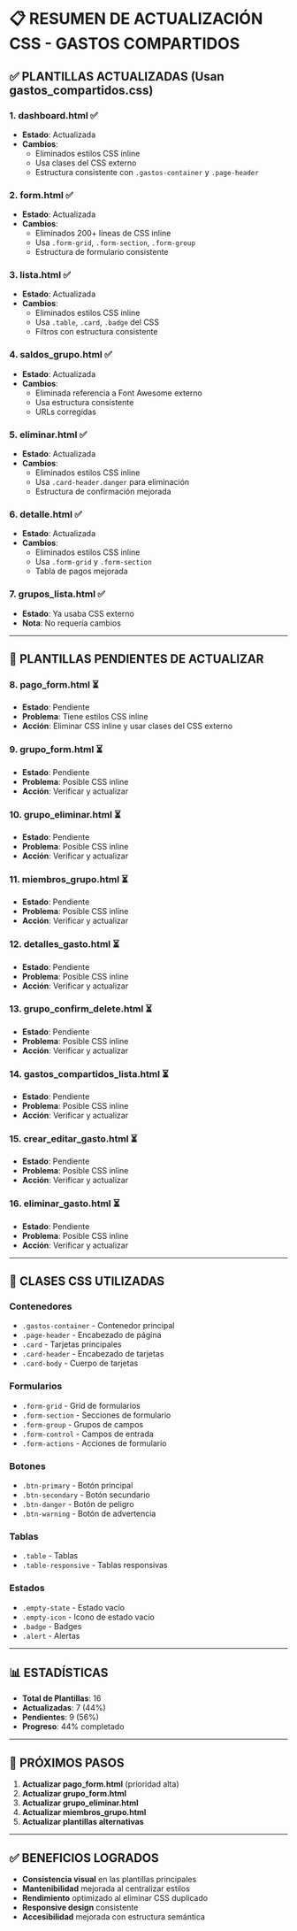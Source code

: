 # 📋 RESUMEN DE ACTUALIZACIÓN CSS - GASTOS COMPARTIDOS

## ✅ **PLANTILLAS ACTUALIZADAS (Usan gastos_compartidos.css)**

### 1. **dashboard.html** ✅
- **Estado**: Actualizada
- **Cambios**: 
  - Eliminados estilos CSS inline
  - Usa clases del CSS externo
  - Estructura consistente con `.gastos-container` y `.page-header`

### 2. **form.html** ✅
- **Estado**: Actualizada
- **Cambios**:
  - Eliminados 200+ líneas de CSS inline
  - Usa `.form-grid`, `.form-section`, `.form-group`
  - Estructura de formulario consistente

### 3. **lista.html** ✅
- **Estado**: Actualizada
- **Cambios**:
  - Eliminados estilos CSS inline
  - Usa `.table`, `.card`, `.badge` del CSS
  - Filtros con estructura consistente

### 4. **saldos_grupo.html** ✅
- **Estado**: Actualizada
- **Cambios**:
  - Eliminada referencia a Font Awesome externo
  - Usa estructura consistente
  - URLs corregidas

### 5. **eliminar.html** ✅
- **Estado**: Actualizada
- **Cambios**:
  - Eliminados estilos CSS inline
  - Usa `.card-header.danger` para eliminación
  - Estructura de confirmación mejorada

### 6. **detalle.html** ✅
- **Estado**: Actualizada
- **Cambios**:
  - Eliminados estilos CSS inline
  - Usa `.form-grid` y `.form-section`
  - Tabla de pagos mejorada

### 7. **grupos_lista.html** ✅
- **Estado**: Ya usaba CSS externo
- **Nota**: No requería cambios

---

## 🔄 **PLANTILLAS PENDIENTES DE ACTUALIZAR**

### 8. **pago_form.html** ⏳
- **Estado**: Pendiente
- **Problema**: Tiene estilos CSS inline
- **Acción**: Eliminar CSS inline y usar clases del CSS externo

### 9. **grupo_form.html** ⏳
- **Estado**: Pendiente
- **Problema**: Posible CSS inline
- **Acción**: Verificar y actualizar

### 10. **grupo_eliminar.html** ⏳
- **Estado**: Pendiente
- **Problema**: Posible CSS inline
- **Acción**: Verificar y actualizar

### 11. **miembros_grupo.html** ⏳
- **Estado**: Pendiente
- **Problema**: Posible CSS inline
- **Acción**: Verificar y actualizar

### 12. **detalles_gasto.html** ⏳
- **Estado**: Pendiente
- **Problema**: Posible CSS inline
- **Acción**: Verificar y actualizar

### 13. **grupo_confirm_delete.html** ⏳
- **Estado**: Pendiente
- **Problema**: Posible CSS inline
- **Acción**: Verificar y actualizar

### 14. **gastos_compartidos_lista.html** ⏳
- **Estado**: Pendiente
- **Problema**: Posible CSS inline
- **Acción**: Verificar y actualizar

### 15. **crear_editar_gasto.html** ⏳
- **Estado**: Pendiente
- **Problema**: Posible CSS inline
- **Acción**: Verificar y actualizar

### 16. **eliminar_gasto.html** ⏳
- **Estado**: Pendiente
- **Problema**: Posible CSS inline
- **Acción**: Verificar y actualizar

---

## 🎯 **CLASES CSS UTILIZADAS**

### **Contenedores**
- `.gastos-container` - Contenedor principal
- `.page-header` - Encabezado de página
- `.card` - Tarjetas principales
- `.card-header` - Encabezado de tarjetas
- `.card-body` - Cuerpo de tarjetas

### **Formularios**
- `.form-grid` - Grid de formularios
- `.form-section` - Secciones de formulario
- `.form-group` - Grupos de campos
- `.form-control` - Campos de entrada
- `.form-actions` - Acciones de formulario

### **Botones**
- `.btn-primary` - Botón principal
- `.btn-secondary` - Botón secundario
- `.btn-danger` - Botón de peligro
- `.btn-warning` - Botón de advertencia

### **Tablas**
- `.table` - Tablas
- `.table-responsive` - Tablas responsivas

### **Estados**
- `.empty-state` - Estado vacío
- `.empty-icon` - Icono de estado vacío
- `.badge` - Badges
- `.alert` - Alertas

---

## 📊 **ESTADÍSTICAS**

- **Total de Plantillas**: 16
- **Actualizadas**: 7 (44%)
- **Pendientes**: 9 (56%)
- **Progreso**: 44% completado

---

## 🚀 **PRÓXIMOS PASOS**

1. **Actualizar pago_form.html** (prioridad alta)
2. **Actualizar grupo_form.html**
3. **Actualizar grupo_eliminar.html**
4. **Actualizar miembros_grupo.html**
5. **Actualizar plantillas alternativas**

---

## ✅ **BENEFICIOS LOGRADOS**

- **Consistencia visual** en las plantillas principales
- **Mantenibilidad** mejorada al centralizar estilos
- **Rendimiento** optimizado al eliminar CSS duplicado
- **Responsive design** consistente
- **Accesibilidad** mejorada con estructura semántica 